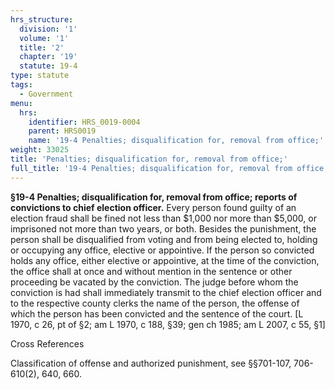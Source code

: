 ```yaml
---
hrs_structure:
  division: '1'
  volume: '1'
  title: '2'
  chapter: '19'
  statute: 19-4
type: statute
tags:
  - Government
menu:
  hrs:
    identifier: HRS_0019-0004
    parent: HRS0019
    name: '19-4 Penalties; disqualification for, removal from office;'
weight: 33025
title: 'Penalties; disqualification for, removal from office;'
full_title: '19-4 Penalties; disqualification for, removal from office;'
---
```

**§19-4 Penalties; disqualification for, removal from office; reports of convictions to chief election officer.** Every person found guilty of an election fraud shall be fined not less than $1,000 nor more than $5,000, or imprisoned not more than two years, or both. Besides the punishment, the person shall be disqualified from voting and from being elected to, holding or occupying any office, elective or appointive. If the person so convicted holds any office, either elective or appointive, at the time of the conviction, the office shall at once and without mention in the sentence or other proceeding be vacated by the conviction. The judge before whom the conviction is had shall immediately transmit to the chief election officer and to the respective county clerks the name of the person, the offense of which the person has been convicted and the sentence of the court. [L 1970, c 26, pt of §2; am L 1970, c 188, §39; gen ch 1985; am L 2007, c 55, §1]

Cross References

Classification of offense and authorized punishment, see §§701-107, 706-610(2), 640, 660.